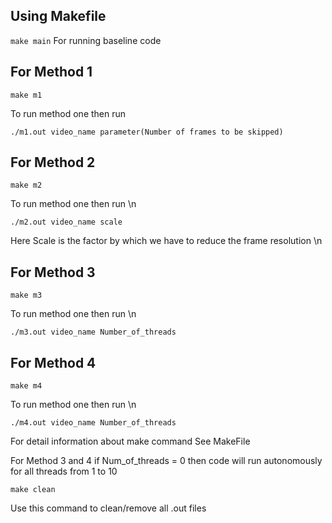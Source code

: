 ## Using Makefile


```make main```
For running baseline code

## For Method 1

```make m1```

To run method one then run

```./m1.out video_name parameter(Number of frames to be skipped)```

## For Method 2

```make m2```

To run method one then run \n

```./m2.out video_name scale```

Here Scale is the factor by which we have to reduce the frame resolution \n

## For Method 3

```make m3```

To run method one then run \n

```./m3.out video_name Number_of_threads```

## For Method 4

```make m4```

To run method one then run \n

```./m4.out video_name Number_of_threads```


For detail information about make command See MakeFile

For Method 3 and 4 if Num_of_threads = 0 then code will run autonomously for all threads from 1 to 10


```make clean```

Use this command to clean/remove all .out files 
















